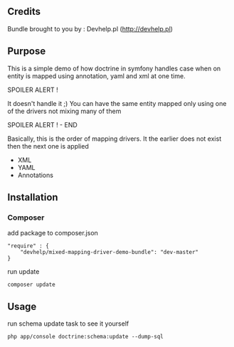 Credits
-------

Bundle brought to you by : Devhelp.pl (http://devhelp.pl)

Purpose
-------

This is a simple demo of how doctrine in symfony handles case when
on entity is mapped using annotation, yaml and xml at one time.

SPOILER ALERT !

It doesn't handle it ;) You can have the same entity mapped only 
using one of the drivers not mixing many of them

SPOILER ALERT ! - END

Basically, this is the order of mapping drivers. It the earlier does
not exist then the next one is applied

- XML
- YAML
- Annotations

Installation
------------

### Composer

add package to composer.json

    "require" : {
        "devhelp/mixed-mapping-driver-demo-bundle": "dev-master"
    }

run update

    composer update

Usage
------------

run schema update task to see it yourself

    php app/console doctrine:schema:update --dump-sql